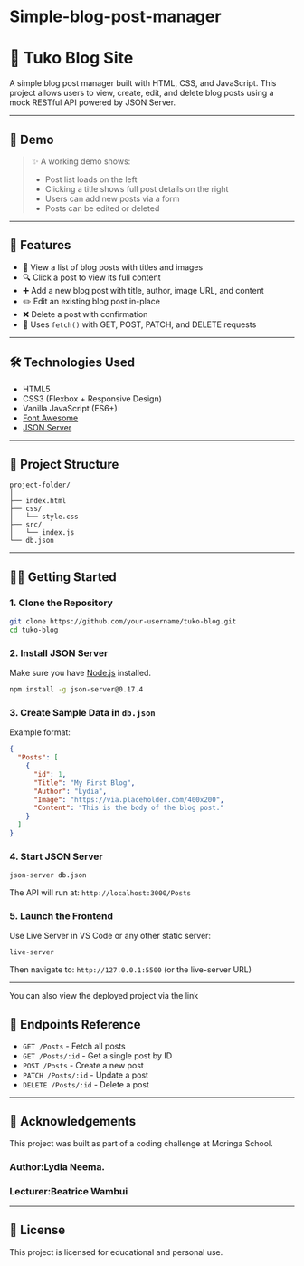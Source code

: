 # Simple-blog-post-manager
# 📰 Tuko Blog Site

A simple blog post manager built with HTML, CSS, and JavaScript. This project allows users to view, create, edit, and delete blog posts using a mock RESTful API powered by JSON Server.

---

## 📸 Demo

> ✨ A working demo shows:
>
> * Post list loads on the left
> * Clicking a title shows full post details on the right
> * Users can add new posts via a form
> * Posts can be edited or deleted

---

## 🚀 Features

* 📜 View a list of blog posts with titles and images
* 🔍 Click a post to view its full content
* ➕ Add a new blog post with title, author, image URL, and content
* ✏️ Edit an existing blog post in-place
* ❌ Delete a post with confirmation
* 🔄 Uses `fetch()` with GET, POST, PATCH, and DELETE requests

---

## 🛠️ Technologies Used

* HTML5
* CSS3 (Flexbox + Responsive Design)
* Vanilla JavaScript (ES6+)
* [Font Awesome](https://fontawesome.com/)
* [JSON Server](https://github.com/typicode/json-server)

---

## 📂 Project Structure

```
project-folder/
│
├── index.html
├── css/
│   └── style.css
├── src/
│   └── index.js
└── db.json
```

---

## 🧑‍💻 Getting Started

### 1. Clone the Repository

```bash
git clone https://github.com/your-username/tuko-blog.git
cd tuko-blog
```

### 2. Install JSON Server

Make sure you have [Node.js](https://nodejs.org/) installed.

```bash
npm install -g json-server@0.17.4
```

### 3. Create Sample Data in `db.json`

Example format:

```json
{
  "Posts": [
    {
      "id": 1,
      "Title": "My First Blog",
      "Author": "Lydia",
      "Image": "https://via.placeholder.com/400x200",
      "Content": "This is the body of the blog post."
    }
  ]
}
```

### 4. Start JSON Server

```bash
json-server db.json
```

The API will run at:
`http://localhost:3000/Posts`

### 5. Launch the Frontend

Use Live Server in VS Code or any other static server:

```bash
live-server
```

Then navigate to:
`http://127.0.0.1:5500` (or the live-server URL)

---
You can also view the deployed project via the link 

## 📌 Endpoints Reference

* `GET /Posts` - Fetch all posts
* `GET /Posts/:id` - Get a single post by ID
* `POST /Posts` - Create a new post
* `PATCH /Posts/:id` - Update a post
* `DELETE /Posts/:id` - Delete a post

---



## 🙏 Acknowledgements

This project was built as part of a coding challenge at Moringa School.
### Author:Lydia Neema.
### Lecturer:Beatrice Wambui
---

## 📄 License

This project is licensed for educational and personal use.
